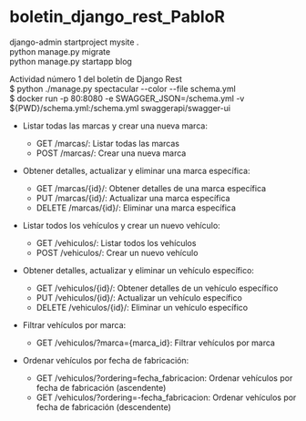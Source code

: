 # boletin_django_rest_PabloR  
django-admin startproject mysite .  
python manage.py migrate  
python manage.py startapp blog  

Actividad número 1 del boletín de Django Rest  
$ python ./manage.py spectacular --color --file schema.yml  
$ docker run -p 80:8080 -e SWAGGER_JSON=/schema.yml -v ${PWD}/schema.yml:/schema.yml swaggerapi/swagger-ui  

- Listar todas las marcas y crear una nueva marca:
  - GET /marcas/: Listar todas las marcas  
  - POST /marcas/: Crear una nueva marca  

- Obtener detalles, actualizar y eliminar una marca específica:
  - GET /marcas/{id}/: Obtener detalles de una marca específica  
  - PUT /marcas/{id}/: Actualizar una marca específica  
  - DELETE /marcas/{id}/: Eliminar una marca específica  

- Listar todos los vehículos y crear un nuevo vehículo:
  - GET /vehiculos/: Listar todos los vehículos  
  - POST /vehiculos/: Crear un nuevo vehículo  

- Obtener detalles, actualizar y eliminar un vehículo específico:
    - GET /vehiculos/{id}/: Obtener detalles de un vehículo específico  
    - PUT /vehiculos/{id}/: Actualizar un vehículo específico  
    - DELETE /vehiculos/{id}/: Eliminar un vehículo específico  
- Filtrar vehículos por marca:  
  - GET /vehiculos/?marca={marca_id}: Filtrar vehículos por marca  

- Ordenar vehículos por fecha de fabricación:
  - GET /vehiculos/?ordering=fecha_fabricacion: Ordenar vehículos por fecha de fabricación (ascendente)
  - GET /vehiculos/?ordering=-fecha_fabricacion: Ordenar vehículos por fecha de fabricación (descendente)
